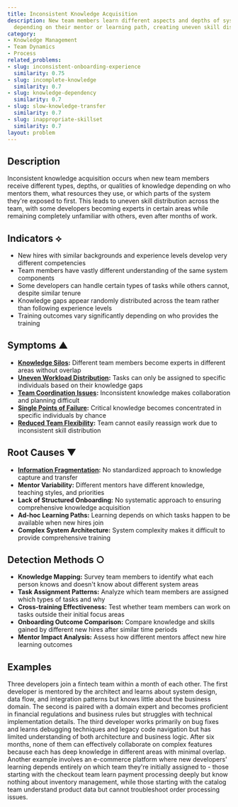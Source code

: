 ```yaml
---
title: Inconsistent Knowledge Acquisition
description: New team members learn different aspects and depths of system knowledge
  depending on their mentor or learning path, creating uneven skill distribution.
category:
- Knowledge Management
- Team Dynamics
- Process
related_problems:
- slug: inconsistent-onboarding-experience
  similarity: 0.75
- slug: incomplete-knowledge
  similarity: 0.7
- slug: knowledge-dependency
  similarity: 0.7
- slug: slow-knowledge-transfer
  similarity: 0.7
- slug: inappropriate-skillset
  similarity: 0.7
layout: problem
---
```


## Description

Inconsistent knowledge acquisition occurs when new team members receive different types, depths, or qualities of knowledge depending on who mentors them, what resources they use, or which parts of the system they're exposed to first. This leads to uneven skill distribution across the team, with some developers becoming experts in certain areas while remaining completely unfamiliar with others, even after months of work.

## Indicators ⟡

- New hires with similar backgrounds and experience levels develop very different competencies
- Team members have vastly different understanding of the same system components
- Some developers can handle certain types of tasks while others cannot, despite similar tenure
- Knowledge gaps appear randomly distributed across the team rather than following experience levels
- Training outcomes vary significantly depending on who provides the training

## Symptoms ▲

- **[Knowledge Silos](knowledge-silos.md):** Different team members become experts in different areas without overlap
- **[Uneven Workload Distribution](uneven-workload-distribution.md):** Tasks can only be assigned to specific individuals based on their knowledge gaps
- **[Team Coordination Issues](team-coordination-issues.md):** Inconsistent knowledge makes collaboration and planning difficult
- **[Single Points of Failure](single-points-of-failure.md):** Critical knowledge becomes concentrated in specific individuals by chance
- **[Reduced Team Flexibility](reduced-team-flexibility.md):** Team cannot easily reassign work due to inconsistent skill distribution

## Root Causes ▼

- **[Information Fragmentation](information-fragmentation.md):** No standardized approach to knowledge capture and transfer
- **Mentor Variability:** Different mentors have different knowledge, teaching styles, and priorities
- **Lack of Structured Onboarding:** No systematic approach to ensuring comprehensive knowledge acquisition
- **Ad-hoc Learning Paths:** Learning depends on which tasks happen to be available when new hires join
- **Complex System Architecture:** System complexity makes it difficult to provide comprehensive training

## Detection Methods ○

- **Knowledge Mapping:** Survey team members to identify what each person knows and doesn't know about different system areas
- **Task Assignment Patterns:** Analyze which team members are assigned which types of tasks and why
- **Cross-training Effectiveness:** Test whether team members can work on tasks outside their initial focus areas
- **Onboarding Outcome Comparison:** Compare knowledge and skills gained by different new hires after similar time periods
- **Mentor Impact Analysis:** Assess how different mentors affect new hire learning outcomes

## Examples

Three developers join a fintech team within a month of each other. The first developer is mentored by the architect and learns about system design, data flow, and integration patterns but knows little about the business domain. The second is paired with a domain expert and becomes proficient in financial regulations and business rules but struggles with technical implementation details. The third developer works primarily on bug fixes and learns debugging techniques and legacy code navigation but has limited understanding of both architecture and business logic. After six months, none of them can effectively collaborate on complex features because each has deep knowledge in different areas with minimal overlap. Another example involves an e-commerce platform where new developers' learning depends entirely on which team they're initially assigned to - those starting with the checkout team learn payment processing deeply but know nothing about inventory management, while those starting with the catalog team understand product data but cannot troubleshoot order processing issues.